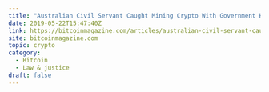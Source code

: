 ```yaml
---
title: "Australian Civil Servant Caught Mining Crypto With Government Hardware"
date: 2019-05-22T15:47:40Z
link: https://bitcoinmagazine.com/articles/australian-civil-servant-caught-mining-crypto-government-hardware/?utm_medium=RSS&utm_source=hune
site: bitcoinmagazine.com
topic: crypto
category:
  - Bitcoin
  - Law & justice
draft: false
---
```

